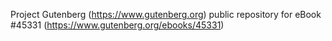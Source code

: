Project Gutenberg (https://www.gutenberg.org) public repository for eBook #45331 (https://www.gutenberg.org/ebooks/45331)
